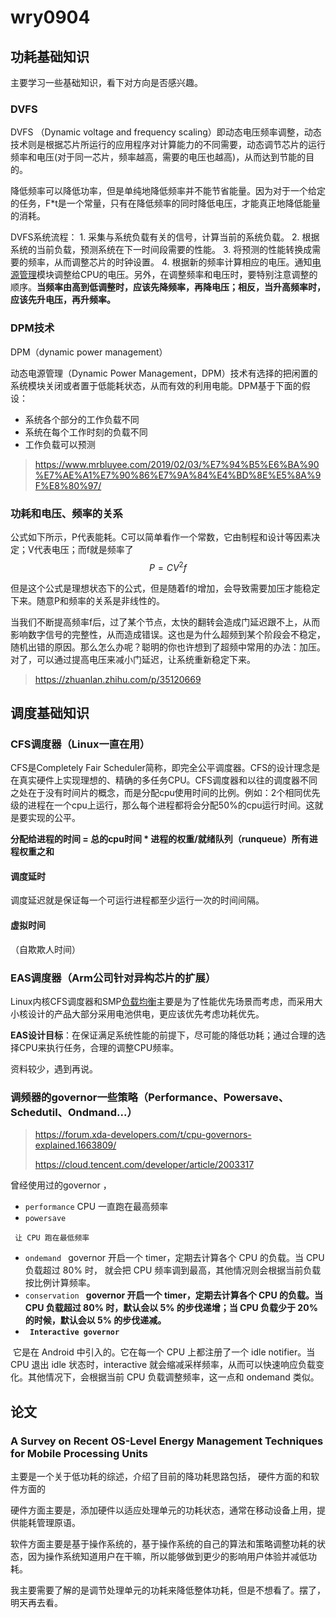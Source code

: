 # wry0904

## 功耗基础知识

主要学习一些基础知识，看下对方向是否感兴趣。

### DVFS

DVFS （Dynamic voltage and frequency scaling）即动态电压频率调整，动态技术则是根据芯片所运行的应用程序对计算能力的不同需要，动态调节芯片的运行频率和电压(对于同一芯片，频率越高，需要的电压也越高)，从而达到节能的目的。

降低频率可以降低功率，但是单纯地降低频率并不能节省能量。因为对于一个给定的任务，F*t是一个常量，只有在降低频率的同时降低电压，才能真正地降低能量的消耗。

DVFS系统流程： 1. 采集与系统负载有关的信号，计算当前的系统负载。 2. 根据系统的当前负载，预测系统在下一时间段需要的性能。 3. 将预测的性能转换成需要的频率，从而调整芯片的时钟设置。 4. 根据新的频率计算相应的电压。通知[电源管理](https://baike.baidu.com/item/电源管理/1190367?fromModule=lemma_inlink)模块调整给CPU的电压。另外，在调整频率和电压时，要特别注意调整的顺序。**当频率由高到低调整时，应该先降频率，再降电压；相反，当升高频率时，应该先升电压，再升频率。**

### DPM技术

DPM（dynamic power management）

动态电源管理（Dynamic Power Management，DPM）技术有选择的把闲置的系统模块关闭或者置于低能耗状态，从而有效的利用电能。DPM基于下面的假设：

- 系统各个部分的工作负载不同
- 系统在每个工作时刻的负载不同
- 工作负载可以预测

> https://www.mrbluyee.com/2019/02/03/%E7%94%B5%E6%BA%90%E7%AE%A1%E7%90%86%E7%9A%84%E4%BD%8E%E5%8A%9F%E8%80%97/

### 功耗和电压、频率的关系

公式如下所示，P代表能耗。C可以简单看作一个常数，它由制程和设计等因素决定；V代表电压；而f就是频率了
$$
P = CV^2f
$$

但是这个公式是理想状态下的公式，但是随着f的增加，会导致需要加压才能稳定下来。随意P和频率的关系是非线性的。

当我们不断提高频率f后，过了某个节点，太快的翻转会造成门延迟跟不上，从而影响数字信号的完整性，从而造成错误。这也是为什么超频到某个阶段会不稳定，随机出错的原因。那么怎么办呢？聪明的你也许想到了超频中常用的办法：加压。对了，可以通过提高电压来减小门延迟，让系统重新稳定下来。

> https://zhuanlan.zhihu.com/p/35120669

## 调度基础知识

### CFS调度器（Linux一直在用）

CFS是Completely Fair Scheduler简称，即完全公平调度器。CFS的设计理念是在真实硬件上实现理想的、精确的多任务CPU。CFS调度器和以往的调度器不同之处在于没有时间片的概念，而是分配cpu使用时间的比例。例如：2个相同优先级的进程在一个cpu上运行，那么每个进程都将会分配50%的cpu运行时间。这就是要实现的公平。

**分配给进程的时间 = 总的cpu时间 \* 进程的权重/就绪队列（runqueue）所有进程权重之和**

#### 调度延时

调度延迟就是保证每一个可运行进程都至少运行一次的时间间隔。

#### 虚拟时间

（自欺欺人时间）

### EAS调度器（Arm公司针对异构芯片的扩展）

Linux内核CFS调度器和SMP[负载均衡](https://so.csdn.net/so/search?q=负载均衡&spm=1001.2101.3001.7020)主要是为了性能优先场景而考虑，而采用大小核设计的产品大部分采用电池供电，更应该优先考虑功耗优先。

**EAS设计目标**：在保证满足系统性能的前提下，尽可能的降低功耗；通过合理的选择CPU来执行任务，合理的调整CPU频率。

资料较少，遇到再说。

### 调频器的governor一些策略（Performance、Powersave、Schedutil、Ondmand...）

> https://forum.xda-developers.com/t/cpu-governors-explained.1663809/
>
> https://cloud.tencent.com/developer/article/2003317

曾经使用过的governor ，

- `performance` CPU 一直跑在最高频率
- `powersave `

```
 让 CPU 跑在最低频率
```

- `ondemand ` governor 开启一个 timer，定期去计算各个 CPU 的负载。当 CPU 负载超过 80% 时， 就会把 CPU 频率调到最高，其他情况则会根据当前负载按比例计算频率。
- `conservation `  **governor 开启一个 timer，定期去计算各个 CPU 的负载。当CPU 负载超过 80% 时，默认会以 5% 的步伐递增；当 CPU 负载少于 20% 的时候，默认会以 5% 的步伐递减。**
- **` Interactive governor`** 

​           它是在 Android 中引入的。它在每一个 CPU 上都注册了一个 idle notifier。当 CPU 退出 idle 状态时，interactive 就会缩减采样频率，从而可以快速响应负载变化。其他情况下，会根据当前 CPU 负载调整频率，这一点和 ondemand 类似。

## 论文

### A Survey on Recent OS-Level Energy Management Techniques for Mobile Processing Units

主要是一个关于低功耗的综述，介绍了目前的降功耗思路包括， 硬件方面的和软件方面的

硬件方面主要是，添加硬件以适应处理单元的功耗状态，通常在移动设备上用，提供能耗管理原语。

软件方面主要是基于操作系统的，基于操作系统的自己的算法和策略调整功耗的状态，因为操作系统知道用户在干嘛，所以能够做到更少的影响用户体验并减低功耗。

我主要需要了解的是调节处理单元的功耗来降低整体功耗，但是不想看了。摆了，明天再去看。

